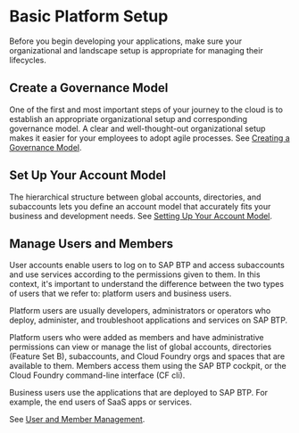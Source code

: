 <!-- loio3b774f8573ce47558b3f14335d4fa22e -->

# Basic Platform Setup

Before you begin developing your applications, make sure your organizational and landscape setup is appropriate for managing their lifecycles.



<a name="loio3b774f8573ce47558b3f14335d4fa22e__section_ccf_l4k_bzb"/>

## Create a Governance Model

One of the first and most important steps of your journey to the cloud is to establish an appropriate organizational setup and corresponding governance model. A clear and well-thought-out organizational setup makes it easier for your employees to adopt agile processes. See [Creating a Governance Model](creating-a-governance-model-bf0ce2c.md).



<a name="loio3b774f8573ce47558b3f14335d4fa22e__section_bds_44k_bzb"/>

## Set Up Your Account Model

The hierarchical structure between global accounts, directories, and subaccounts lets you define an account model that accurately fits your business and development needs. See [Setting Up Your Account Model](setting-up-your-account-model-2db81f4.md).



<a name="loio3b774f8573ce47558b3f14335d4fa22e__section_ln1_trk_bzb"/>

## Manage Users and Members

User accounts enable users to log on to SAP BTP and access subaccounts and use services according to the permissions given to them. In this context, it's important to understand the difference between the two types of users that we refer to: platform users and business users.

Platform users are usually developers, administrators or operators who deploy, administer, and troubleshoot applications and services on SAP BTP.

Platform users who were added as members and have administrative permissions can view or manage the list of global accounts, directories \(Feature Set B\), subaccounts, and Cloud Foundry orgs and spaces that are available to them. Members access them using the SAP BTP cockpit, or the Cloud Foundry command-line interface \(CF cli\).

Business users use the applications that are deployed to SAP BTP. For example, the end users of SaaS apps or services.

See [User and Member Management](user-and-member-management-cc1c676.md).

